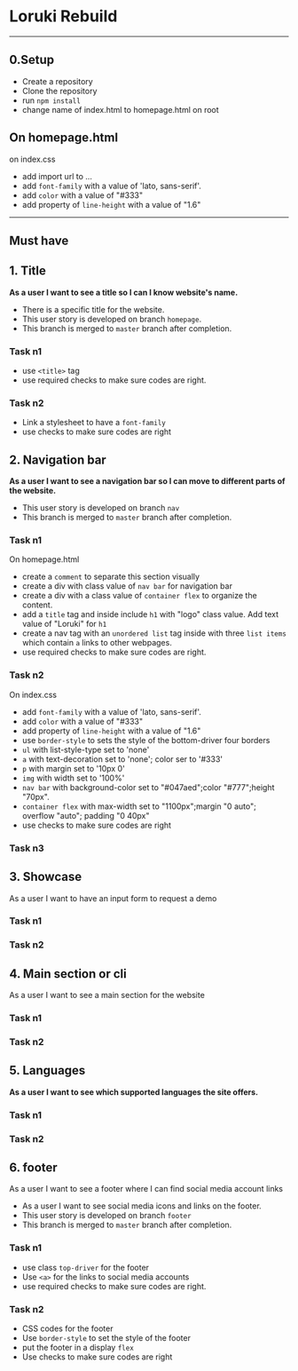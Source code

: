 # Loruki Rebuild

<!-- here we have to add more setup things, also i tried different ways to write this long short simple etc...
If you guys have anything to comment please do so.

then ill try to organize this better, following the video proved to be harder than expected in terms of adjusting the planning.
---

<!-- ## User Story Dependencies

[Story Dependency Diagram](https://excalidraw.com/)

---

## WIREFRAME

![wireframe]() -->

---

## 0.Setup

- Create a repository
- Clone the repository
- run `npm install`
- change name of index.html to homepage.html on root

## On homepage.html

on index.css

- add import url to ...
- add `font-family` with a value of 'lato, sans-serif'.
- add `color` with a value of "#333"
- add property of `line-height` with a value of "1.6"

---

## Must have

## 1. Title

**As a user I want to see a title so I can I know website's name.**

- There is a specific title for the website.
- This user story is developed on branch `homepage`.
- This branch is merged to `master` branch after completion.

### Task n1

- use `<title>` tag
- use required checks to make sure codes are right.

### Task n2

- Link a stylesheet to have a `font-family`
- use checks to make sure codes are right

## 2. Navigation bar

**As a user I want to see a navigation bar so I can move to different parts of
the website.**

- This user story is developed on branch `nav`
- This branch is merged to `master` branch after completion.

### Task n1

On homepage.html

- create a `comment` to separate this section visually
- create a div with class value of `nav bar` for navigation bar
- create a div with a class value of `container flex` to organize the content.
- add a `title` tag and inside include `h1` with "logo" class value. Add text
  value of "Loruki" for `h1`
- create a nav tag with an `unordered list` tag inside with three `list items`
  which contain `a` links to other webpages.
- use required checks to make sure codes are right.

### Task n2

On index.css

- add `font-family` with a value of 'lato, sans-serif'.
- add `color` with a value of "#333"
- add property of `line-height` with a value of "1.6"
- use `border-style` to sets the style of the bottom-driver four borders
- `ul` with list-style-type set to 'none'
- `a` with text-decoration set to 'none'; color ser to '#333'
- `p` with margin set to '10px 0'
- `img` with width set to '100%'
- `nav bar` with background-color set to "#047aed";color "#777";height "70px".
- `container flex` with max-width set to "1100px";margin "0 auto"; overflow
  "auto"; padding "0 40px"
- use checks to make sure codes are right

### Task n3

## 3. Showcase

As a user I want to have an input form to request a demo

### Task n1

### Task n2

## 4. Main section or cli

As a user I want to see a main section for the website

### Task n1

### Task n2

## 5. Languages

**As a user I want to see which supported languages the site offers.**

### Task n1

### Task n2

## 6. footer

As a user I want to see a footer where I can find social media account links

- As a user I want to see social media icons and links on the footer.
- This user story is developed on branch `footer`
- This branch is merged to `master` branch after completion.

### Task n1

- use class `top-driver` for the footer
- Use `<a>` for the links to social media accounts
- use required checks to make sure codes are right.

### Task n2

- CSS codes for the footer
- Use `border-style` to set the style of the footer
- put the footer in a display `flex`
- Use checks to make sure codes are right
